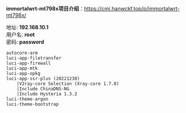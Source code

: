**immortalwrt-mt798x项目介绍**：https://cmi.hanwckf.top/p/immortalwrt-mt798x/

地址: **192.168.10.1**<br>
用户名: **root**<br>
密码: **password**

```
autocore-arm
luci-app-filetransfer
luci-app-firewall
luci-app-mtk
luci-app-opkg
luci-app-ssr-plus (20221230)
    |V2ray-core Selection (Xray-core 1.7.0)
    |Include ChinaDNS-NG
    |Include Hysteria 1.3.2
luci-theme-argon
luci-theme-bootstrap
```
